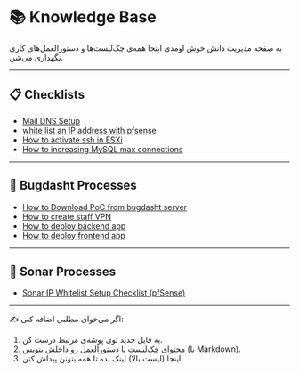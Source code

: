 # 📚 Knowledge Base

به صفحه مدیریت دانش خوش اومدی
اینجا همه‌ی چک‌لیست‌ها و دستورالعمل‌های کاری نگهداری می‌شن.

---

## 📋 Checklists

- [Mail DNS Setup](checklists/mail-dns-setup.md)
- [white list an IP address with pfsense](checklists/pfsense-ip-whitelist.md)
- [How to activate ssh in ESXi](checklists/esxi-ssh.md)
- [How to increasing MySQL max connections](checklists/mysql-max-connection.md)

---

## 🔧 Bugdasht Processes

- [How to Download PoC from bugdasht server](Bugdasht/download-poc.md)
- [How to create staff VPN](Bugdasht/staff_vpn_creation.md)
- [How to deploy backend app](Bugdasht/backend-app-deployment.md)
- [How to deploy frontend app](Bugdasht/frontend-app-deployment.md)

---

## 📖 Sonar Processes

- [Sonar IP Whitelist Setup Checklist (pfSense)](Sonar/sonar-ip-whitelist.md)

---

✍️ اگر می‌خوای مطلبی اضافه کنی:  
1. یه فایل جدید توی پوشه‌ی مرتبط درست کن.  
2. محتوای چک‌لیست یا دستورالعمل رو داخلش بنویس (با Markdown).  
3. اینجا (لیست بالا) لینک بده تا همه بتونن پیداش کنن.
